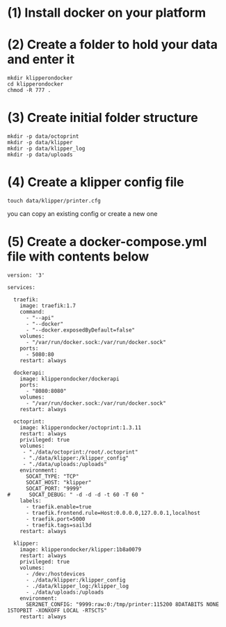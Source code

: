 # (1) Install docker on your platform


# (2) Create a folder to hold your data and enter it

```
mkdir klipperondocker
cd klipperondocker
chmod -R 777 .
```


# (3) Create initial folder structure

```
mkdir -p data/octoprint
mkdir -p data/klipper
mkdir -p data/klipper_log
mkdir -p data/uploads
```

# (4) Create a klipper config file
```
touch data/klipper/printer.cfg
```
you can copy an existing config or create a new one


# (5) Create a docker-compose.yml file with contents below
```
version: '3'

services:

  traefik:
    image: traefik:1.7
    command: 
      - "--api"
      - "--docker"
      - "--docker.exposedByDefault=false"
    volumes:
      - "/var/run/docker.sock:/var/run/docker.sock"
    ports:
      - 5080:80
    restart: always

  dockerapi:
    image: klipperondocker/dockerapi
    ports:
      - "8080:8080"
    volumes:
      - "/var/run/docker.sock:/var/run/docker.sock"
    restart: always

  octoprint:
    image: klipperondocker/octoprint:1.3.11
    restart: always
    privileged: true
    volumes:
     - "./data/octoprint:/root/.octoprint"
     - "./data/klipper:/klipper_config"
     - "./data/uploads:/uploads"
    environment:
      SOCAT_TYPE: "TCP"
      SOCAT_HOST: "klipper"
      SOCAT_PORT: "9999"
#      SOCAT_DEBUG: " -d -d -d -t 60 -T 60 "
    labels:
      - traefik.enable=true
      - traefik.frontend.rule=Host:0.0.0.0,127.0.0.1,localhost
      - traefik.port=5000
      - traefik.tags=sail3d
    restart: always

  klipper:
    image: klipperondocker/klipper:1b8a0079
    restart: always
    privileged: true
    volumes:
      - /dev:/hostdevices
      - ./data/klipper:/klipper_config
      - ./data/klipper_log:/klipper_log
      - ./data/uploads:/uploads
    environment:
      SER2NET_CONFIG: "9999:raw:0:/tmp/printer:115200 8DATABITS NONE 1STOPBIT -XONXOFF LOCAL -RTSCTS"
    restart: always
```

